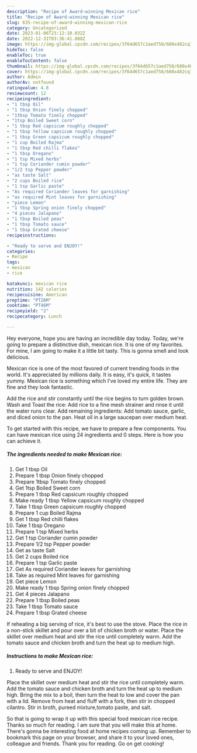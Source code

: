```yaml
---
description: "Recipe of Award-winning Mexican rice"
title: "Recipe of Award-winning Mexican rice"
slug: 635-recipe-of-award-winning-mexican-rice
category: Uncategorized
date: 2023-01-06T23:12:10.032Z
date: 2022-12-31T03:36:41.888Z
image: https://img-global.cpcdn.com/recipes/3f64d657c1aed758/680x482cq70/mexican-rice-recipe-main-photo.jpg
hideToc: false
enableToc: true
enableTocContent: false
thumbnail: https://img-global.cpcdn.com/recipes/3f64d657c1aed758/680x482cq70/mexican-rice-recipe-main-photo.jpg
cover: https://img-global.cpcdn.com/recipes/3f64d657c1aed758/680x482cq70/mexican-rice-recipe-main-photo.jpg
author: Admin
authorAv: notfound
ratingvalue: 4.8
reviewcount: 12
recipeingredient:
- "1 tbsp Oil"
- "1 tbsp Onion finely chopped"
- "1tbsp Tomato finely chopped"
- "1tsp Boiled Sweet corn"
- "1 tbsp Red capsicum roughly chopped"
- "1 tbsp Yellow capsicum roughly chopped"
- "1 tbsp Green capsicum roughly chopped"
- "1 cup Boiled Rajma"
- "1 tbsp Red chilli flakes"
- "1 tbsp Oregano"
- "1 tsp Mixed herbs"
- "1 tsp Coriander cumin powder"
- "1/2 tsp Pepper powder"
- "as taste Salt"
- "2 cups Boiled rice"
- "1 tsp Garlic paste"
- "As required Coriander leaves for garnishing"
- "as required Mint leaves for garnishing"
- "piece Lemon"
- "1 tbsp Spring onion finely chopped"
- "4 pieces Jalapano"
- "1 tbsp Boiled peas"
- "1 tbsp Tomato sauce"
- "1 tbsp Grated cheese"
recipeinstructions:

- "Ready to serve and ENJOY!"
categories:
- Recipe
tags:
- mexican
- rice

katakunci: mexican rice 
nutrition: 142 calories
recipecuisine: American
preptime: "PT26M"
cooktime: "PT46M"
recipeyield: "2"
recipecategory: Lunch

---
```



Hey everyone, hope you are having an incredible day today. Today, we're going to prepare a distinctive dish, mexican rice. It is one of my favorites. For mine, I am going to make it a little bit tasty. This is gonna smell and look delicious.

Mexican rice is one of the most favored of current trending foods in the world. It's appreciated by millions daily. It is easy, it's quick, it tastes yummy. Mexican rice is something which I've loved my entire life. They are fine and they look fantastic.

Add the rice and stir constantly until the rice begins to turn golden brown. Wash and Toast the rice: Add rice to a fine mesh strainer and rinse it until the water runs clear. Add remaining ingredients: Add tomato sauce, garlic, and diced onion to the pan. Heat oil in a large saucepan over medium heat.


To get started with this recipe, we have to prepare a few components. You can have mexican rice using 24 ingredients and 0 steps. Here is how you can achieve it.

<!--inarticleads1-->

##### The ingredients needed to make Mexican rice:

1. Get 1 tbsp Oil
1. Prepare 1 tbsp Onion finely chopped
1. Prepare 1tbsp Tomato finely chopped
1. Get 1tsp Boiled Sweet corn
1. Prepare 1 tbsp Red capsicum roughly chopped
1. Make ready 1 tbsp Yellow capsicum roughly chopped
1. Take 1 tbsp Green capsicum roughly chopped
1. Prepare 1 cup Boiled Rajma
1. Get 1 tbsp Red chilli flakes
1. Take 1 tbsp Oregano
1. Prepare 1 tsp Mixed herbs
1. Get 1 tsp Coriander cumin powder
1. Prepare 1/2 tsp Pepper powder
1. Get as taste Salt
1. Get 2 cups Boiled rice
1. Prepare 1 tsp Garlic paste
1. Get As required Coriander leaves for garnishing
1. Take as required Mint leaves for garnishing
1. Get piece Lemon
1. Make ready 1 tbsp Spring onion finely chopped
1. Get 4 pieces Jalapano
1. Prepare 1 tbsp Boiled peas
1. Take 1 tbsp Tomato sauce
1. Prepare 1 tbsp Grated cheese


If reheating a big serving of rice, it&#39;s best to use the stove. Place the rice in a non-stick skillet and pour over a bit of chicken broth or water. Place the skillet over medium heat and stir the rice until completely warm. Add the tomato sauce and chicken broth and turn the heat up to medium high. 

<!--inarticleads2-->

##### Instructions to make Mexican rice:


1. Ready to serve and ENJOY!

Place the skillet over medium heat and stir the rice until completely warm. Add the tomato sauce and chicken broth and turn the heat up to medium high. Bring the mix to a boil, then turn the heat to low and cover the pan with a lid. Remove from heat and fluff with a fork, then stir in chopped cilantro. Stir in broth, pureed mixture,tomato paste, and salt. 

So that is going to wrap it up with this special food mexican rice recipe. Thanks so much for reading. I am sure that you will make this at home. There's gonna be interesting food at home recipes coming up. Remember to bookmark this page on your browser, and share it to your loved ones, colleague and friends. Thank you for reading. Go on get cooking!
